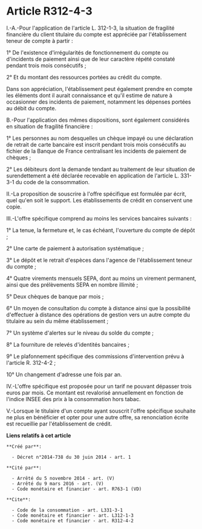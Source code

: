 # Article R312-4-3

I.-A.-Pour l'application de l'article L. 312-1-3, la situation de fragilité financière du client titulaire du compte est
appréciée par l'établissement teneur de compte à partir : 

1° De l'existence d'irrégularités de fonctionnement du compte ou d'incidents de paiement ainsi que de leur caractère répété
constaté pendant trois mois consécutifs ; 

2° Et du montant des ressources portées au crédit du compte. 

Dans son appréciation, l'établissement peut également prendre en compte les éléments dont il aurait connaissance et qu'il
estime de nature à occasionner des incidents de paiement, notamment les dépenses portées au débit du compte. 

B.-Pour l'application des mêmes dispositions, sont également considérés en situation de fragilité financière : 

1° Les personnes au nom desquelles un chèque impayé ou une déclaration de retrait de carte bancaire est inscrit pendant trois
mois consécutifs au fichier de la Banque de France centralisant les incidents de paiement de chèques ; 

2° Les débiteurs dont la demande tendant au traitement de leur situation de surendettement a été déclarée recevable en
application de l'article L. 331-3-1 du code de la consommation. 

II.-La proposition de souscrire à l'offre spécifique est formulée par écrit, quel qu'en soit le support. Les établissements
de crédit en conservent une copie. 

III.-L'offre spécifique comprend au moins les services bancaires suivants : 

1° La tenue, la fermeture et, le cas échéant, l'ouverture du compte de dépôt ; 

2° Une carte de paiement à autorisation systématique ; 

3° Le dépôt et le retrait d'espèces dans l'agence de l'établissement teneur du compte ; 

4° Quatre virements mensuels SEPA, dont au moins un virement permanent, ainsi que des prélèvements SEPA en nombre illimité ; 

5° Deux chèques de banque par mois ; 

6° Un moyen de consultation du compte à distance ainsi que la possibilité d'effectuer à distance des opérations de gestion
vers un autre compte du titulaire au sein du même établissement ; 

7° Un système d'alertes sur le niveau du solde du compte ; 

8° La fourniture de relevés d'identités bancaires ; 

9° Le plafonnement spécifique des commissions d'intervention prévu à l'article R. 312-4-2 ; 

10° Un changement d'adresse une fois par an. 

IV.-L'offre spécifique est proposée pour un tarif ne pouvant dépasser trois euros par mois. Ce montant est revalorisé
annuellement en fonction de l'indice INSEE des prix à la consommation hors tabac. 

V.-Lorsque le titulaire d'un compte ayant souscrit l'offre spécifique souhaite ne plus en bénéficier et opter pour une autre
offre, sa renonciation écrite est recueillie par l'établissement de crédit.

**Liens relatifs à cet article**

	**Créé par**:

	  - Décret n°2014-738 du 30 juin 2014 - art. 1

	**Cité par**:

	  - Arrêté du 5 novembre 2014 - art. (V)
	  - Arrêté du 9 mars 2016 - art. (V)
	  - Code monétaire et financier - art. R763-1 (VD)

	**Cite**:

	  - Code de la consommation - art. L331-3-1
	  - Code monétaire et financier - art. L312-1-3
	  - Code monétaire et financier - art. R312-4-2
